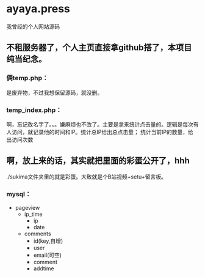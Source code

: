 # ayaya.press
我曾经的个人网站源码

## 不租服务器了，个人主页直接拿github搭了，本项目纯当纪念。

### 俩temp.php：
是废弃物，不过我想保留源码，就没删。

### temp_index.php：
啊，忘记改名字了。。。嫌麻烦也不改了。主要是拿来统计点击量的。逻辑是每次有人访问，就记录他的时间和IP。统计总IP给出总点击量；
统计当前IP的数量，给出访问次数

## 啊，放上来的话，其实就把里面的彩蛋公开了，hhh

./sukima文件夹里的就是彩蛋。大致就是个B站视频+setu+留言板。

### mysql：
* pageview
  * ip_time
    * ip
    * date
  * comments
    * id(key,自增)
    * user
    * email(可空)
    * comment
    * addtime
